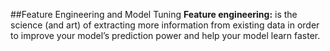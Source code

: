 ##Feature Engineering and Model Tuning
**Feature engineering:** is the science (and art) of extracting more information from existing data in order to improve your model’s prediction power and help your model learn faster.
